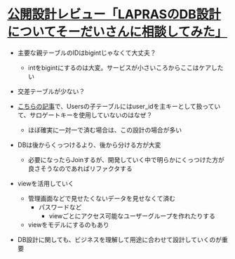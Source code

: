 # [公開設計レビュー「LAPRASのDB設計についてそーだいさんに相談してみた」](https://youtu.be/hothDfIeEOU)

- 主要な親テーブルのIDはbigintじゃなくて大丈夫？
  - intをbigintにするのは大変。サービスが小さいころからここはケアしたい

- 交差テーブルが少ない？

- [こちらの記事](https://soudai.hatenablog.com/entry/2018/05/01/204442)で、Usersの子テーブルにはuser_idを主キーとして扱っていて、サロゲートキーを使用していないのはなぜ？
  - ほぼ確実に一対一で済む場合は、この設計の場合が多い

- DBは後からくっつけるより、後から分ける方が大変
  - 必要になったらJoinするが、開発していく中で明らかにくっつけた方が良さそうなのであればリファクタする

- viewを活用していく
  - 管理画面などで見せたくないデータを見せなくて済む
    - パスワードなど
      - viewごとにアクセス可能なユーザーグループを作れたりする
  - viewをモデルにするのもあり

- DB設計に関しても、ビジネスを理解して用途に合わせて設計していくのが重要
